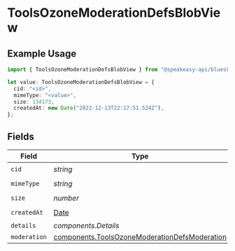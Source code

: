# ToolsOzoneModerationDefsBlobView

## Example Usage

```typescript
import { ToolsOzoneModerationDefsBlobView } from "@speakeasy-api/bluesky/models/components";

let value: ToolsOzoneModerationDefsBlobView = {
  cid: "<id>",
  mimeType: "<value>",
  size: 134173,
  createdAt: new Date("2022-12-13T22:17:51.524Z"),
};
```

## Fields

| Field                                                                                                          | Type                                                                                                           | Required                                                                                                       | Description                                                                                                    |
| -------------------------------------------------------------------------------------------------------------- | -------------------------------------------------------------------------------------------------------------- | -------------------------------------------------------------------------------------------------------------- | -------------------------------------------------------------------------------------------------------------- |
| `cid`                                                                                                          | *string*                                                                                                       | :heavy_check_mark:                                                                                             | N/A                                                                                                            |
| `mimeType`                                                                                                     | *string*                                                                                                       | :heavy_check_mark:                                                                                             | N/A                                                                                                            |
| `size`                                                                                                         | *number*                                                                                                       | :heavy_check_mark:                                                                                             | N/A                                                                                                            |
| `createdAt`                                                                                                    | [Date](https://developer.mozilla.org/en-US/docs/Web/JavaScript/Reference/Global_Objects/Date)                  | :heavy_check_mark:                                                                                             | N/A                                                                                                            |
| `details`                                                                                                      | *components.Details*                                                                                           | :heavy_minus_sign:                                                                                             | N/A                                                                                                            |
| `moderation`                                                                                                   | [components.ToolsOzoneModerationDefsModeration](../../models/components/toolsozonemoderationdefsmoderation.md) | :heavy_minus_sign:                                                                                             | N/A                                                                                                            |
